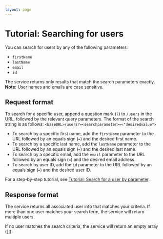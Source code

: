 ```yaml
---
layout: page
---
```


# Tutorial: Searching for users

You can search for users by any of the following parameters:

* `firstName`
* `lastName`
* `email`
* `id`

The service returns only results that match the search parameters exactly.  
**Note:** User names and emails are case sensitive.

## Request format

To search for a specific user, append a question mark (`?`) to `/users` in the URL, followed by the relevant query parameters. The format of the search string is as follows: `<baseURL>/users?=<searchparameter>=<"desiredvalue">`

* To search by a specific first name, add the `firstName` parameter to the URL followed by an equals sign (`=`) and the desired first name.
* To search by a specific last name, add the `lastName` parameter to the URL followed by an equals sign (`=`) and the desired last name.
* To search by a specific email, add the `email` parameter to the URL followed by an equals sign (`=`) and the desired email address.
* To search by user ID, add the `id` parameter to the URL followed by an equals sign (`=`) and the desired user ID.

For a step-by-step tutorial, see [Tutorial: Search for a user by parameter](search_user_parameter.md).

## Response format

The service returns all associated user info that matches your criteria. If more than one user matches your search term, the service will return multiple users.

If no user matches the search criteria, the service will return an empty array ([]).
